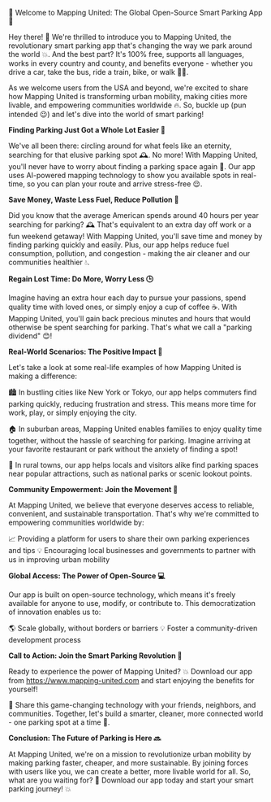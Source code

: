 🌟 Welcome to Mapping United: The Global Open-Source Smart Parking App 🌟

Hey there! 👋 We're thrilled to introduce you to Mapping United, the revolutionary smart parking app that's changing the way we park around the world 💥. And the best part? It's 100% free, supports all languages, works in every country and county, and benefits everyone - whether you drive a car, take the bus, ride a train, bike, or walk 🚶‍♀️.

As we welcome users from the USA and beyond, we're excited to share how Mapping United is transforming urban mobility, making cities more livable, and empowering communities worldwide 🔥. So, buckle up (pun intended 😉) and let's dive into the world of smart parking!

**Finding Parking Just Got a Whole Lot Easier 📍**

We've all been there: circling around for what feels like an eternity, searching for that elusive parking spot 🕰️. No more! With Mapping United, you'll never have to worry about finding a parking space again 💪. Our app uses AI-powered mapping technology to show you available spots in real-time, so you can plan your route and arrive stress-free 😌.

**Save Money, Waste Less Fuel, Reduce Pollution 🚀**

Did you know that the average American spends around 40 hours per year searching for parking? 🕰️ That's equivalent to an extra day off work or a fun weekend getaway! With Mapping United, you'll save time and money by finding parking quickly and easily. Plus, our app helps reduce fuel consumption, pollution, and congestion - making the air cleaner and our communities healthier 💧.

**Regain Lost Time: Do More, Worry Less 🕒**

Imagine having an extra hour each day to pursue your passions, spend quality time with loved ones, or simply enjoy a cup of coffee ☕️. With Mapping United, you'll gain back precious minutes and hours that would otherwise be spent searching for parking. That's what we call a "parking dividend" 😊!

**Real-World Scenarios: The Positive Impact 🌈**

Let's take a look at some real-life examples of how Mapping United is making a difference:

🏙️ In bustling cities like New York or Tokyo, our app helps commuters find parking quickly, reducing frustration and stress. This means more time for work, play, or simply enjoying the city.

🏠 In suburban areas, Mapping United enables families to enjoy quality time together, without the hassle of searching for parking. Imagine arriving at your favorite restaurant or park without the anxiety of finding a spot!

🚂 In rural towns, our app helps locals and visitors alike find parking spaces near popular attractions, such as national parks or scenic lookout points.

**Community Empowerment: Join the Movement 🌟**

At Mapping United, we believe that everyone deserves access to reliable, convenient, and sustainable transportation. That's why we're committed to empowering communities worldwide by:

📈 Providing a platform for users to share their own parking experiences and tips
💡 Encouraging local businesses and governments to partner with us in improving urban mobility

**Global Access: The Power of Open-Source 💻**

Our app is built on open-source technology, which means it's freely available for anyone to use, modify, or contribute to. This democratization of innovation enables us to:

🌎 Scale globally, without borders or barriers
💡 Foster a community-driven development process

**Call to Action: Join the Smart Parking Revolution 🚀**

Ready to experience the power of Mapping United? 💥 Download our app from https://www.mapping-united.com and start enjoying the benefits for yourself!

👋 Share this game-changing technology with your friends, neighbors, and communities. Together, let's build a smarter, cleaner, more connected world - one parking spot at a time 🌟.

**Conclusion: The Future of Parking is Here 🔜**

At Mapping United, we're on a mission to revolutionize urban mobility by making parking faster, cheaper, and more sustainable. By joining forces with users like you, we can create a better, more livable world for all. So, what are you waiting for? 🤔 Download our app today and start your smart parking journey! 💥